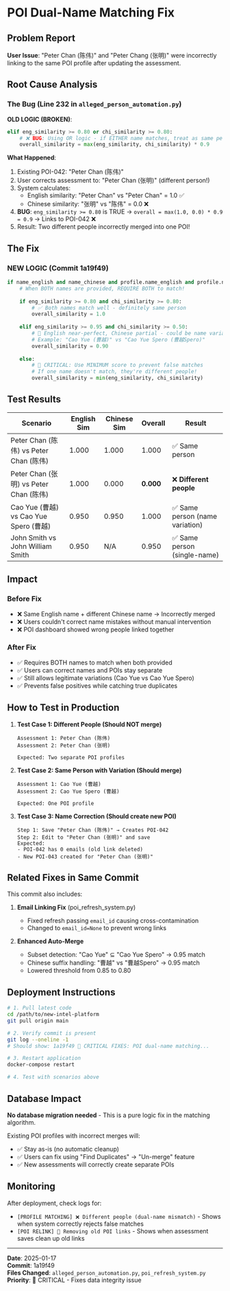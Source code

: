 # POI Dual-Name Matching Fix

## Problem Report

**User Issue**: "Peter Chan (陈伟)" and "Peter Chang (张明)" were incorrectly linking to the same POI profile after updating the assessment.

## Root Cause Analysis

### The Bug (Line 232 in `alleged_person_automation.py`)

**OLD LOGIC (BROKEN)**:
```python
elif eng_similarity >= 0.80 or chi_similarity >= 0.80:
    # ❌ BUG: Using OR logic - if EITHER name matches, treat as same person
    overall_similarity = max(eng_similarity, chi_similarity) * 0.9
```

**What Happened**:
1. Existing POI-042: "Peter Chan (陈伟)"
2. User corrects assessment to: "Peter Chan (张明)" (different person!)
3. System calculates:
   - English similarity: "Peter Chan" vs "Peter Chan" = 1.0 ✅
   - Chinese similarity: "张明" vs "陈伟" = 0.0 ❌
4. **BUG**: `eng_similarity >= 0.80` is TRUE → `overall = max(1.0, 0.0) * 0.9 = 0.9` → Links to POI-042 ❌
5. Result: Two different people incorrectly merged into one POI!

## The Fix

### NEW LOGIC (Commit 1a19f49)

```python
if name_english and name_chinese and profile.name_english and profile.name_chinese:
    # When BOTH names are provided, REQUIRE BOTH to match!
    
    if eng_similarity >= 0.80 and chi_similarity >= 0.80:
        # ✅ Both names match well - definitely same person
        overall_similarity = 1.0
    
    elif eng_similarity >= 0.95 and chi_similarity >= 0.50:
        # 🤔 English near-perfect, Chinese partial - could be name variation
        # Example: "Cao Yue (曹越)" vs "Cao Yue Spero (曹越Spero)"
        overall_similarity = 0.90
    
    else:
        # 🚨 CRITICAL: Use MINIMUM score to prevent false matches
        # If one name doesn't match, they're different people!
        overall_similarity = min(eng_similarity, chi_similarity)
```

## Test Results

| Scenario | English Sim | Chinese Sim | Overall | Result |
|----------|-------------|-------------|---------|--------|
| Peter Chan (陈伟) vs Peter Chan (陈伟) | 1.000 | 1.000 | 1.000 | ✅ Same person |
| Peter Chan (张明) vs Peter Chan (陈伟) | 1.000 | 0.000 | **0.000** | ❌ **Different people** |
| Cao Yue (曹越) vs Cao Yue Spero (曹越) | 0.950 | 0.950 | 1.000 | ✅ Same person (name variation) |
| John Smith vs John William Smith | 0.950 | N/A | 0.950 | ✅ Same person (single-name) |

## Impact

### Before Fix
- ❌ Same English name + different Chinese name → Incorrectly merged
- ❌ Users couldn't correct name mistakes without manual intervention
- ❌ POI dashboard showed wrong people linked together

### After Fix
- ✅ Requires BOTH names to match when both provided
- ✅ Users can correct names and POIs stay separate
- ✅ Still allows legitimate variations (Cao Yue vs Cao Yue Spero)
- ✅ Prevents false positives while catching true duplicates

## How to Test in Production

1. **Test Case 1: Different People (Should NOT merge)**
   ```
   Assessment 1: Peter Chan (陈伟)
   Assessment 2: Peter Chan (张明)
   
   Expected: Two separate POI profiles
   ```

2. **Test Case 2: Same Person with Variation (Should merge)**
   ```
   Assessment 1: Cao Yue (曹越)
   Assessment 2: Cao Yue Spero (曹越)
   
   Expected: One POI profile
   ```

3. **Test Case 3: Name Correction (Should create new POI)**
   ```
   Step 1: Save "Peter Chan (陈伟)" → Creates POI-042
   Step 2: Edit to "Peter Chan (张明)" and save
   Expected: 
   - POI-042 has 0 emails (old link deleted)
   - New POI-043 created for "Peter Chan (张明)"
   ```

## Related Fixes in Same Commit

This commit also includes:

1. **Email Linking Fix** (poi_refresh_system.py)
   - Fixed refresh passing `email_id` causing cross-contamination
   - Changed to `email_id=None` to prevent wrong links

2. **Enhanced Auto-Merge**
   - Subset detection: "Cao Yue" ⊆ "Cao Yue Spero" → 0.95 match
   - Chinese suffix handling: "曹越" vs "曹越Spero" → 0.95 match
   - Lowered threshold from 0.85 to 0.80

## Deployment Instructions

```bash
# 1. Pull latest code
cd /path/to/new-intel-platform
git pull origin main

# 2. Verify commit is present
git log --oneline -1
# Should show: 1a19f49 🚨 CRITICAL FIXES: POI dual-name matching...

# 3. Restart application
docker-compose restart

# 4. Test with scenarios above
```

## Database Impact

**No database migration needed** - This is a pure logic fix in the matching algorithm.

Existing POI profiles with incorrect merges will:
- ✅ Stay as-is (no automatic cleanup)
- ✅ Users can fix using "Find Duplicates" → "Un-merge" feature
- ✅ New assessments will correctly create separate POIs

## Monitoring

After deployment, check logs for:
- `[PROFILE MATCHING] ❌ Different people (dual-name mismatch)` - Shows when system correctly rejects false matches
- `[POI RELINK] 🧹 Removing old POI links` - Shows when assessment saves clean up old links

---

**Date**: 2025-01-17  
**Commit**: 1a19f49  
**Files Changed**: `alleged_person_automation.py`, `poi_refresh_system.py`  
**Priority**: 🚨 CRITICAL - Fixes data integrity issue

